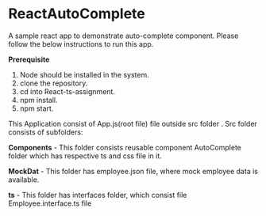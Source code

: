 # ReactAutoComplete
A sample react  app to demonstrate auto-complete component. Please follow the below instructions to run this app.


**Prerequisite**

1) Node should be installed in the system.
2) clone the repository.
3) cd into React-ts-assignment.
4) npm install.
5) npm start.


This Application consist of App.js(root file) file outside src folder . Src folder consists of subfolders:

**Components** - This folder consists reusable component AutoComplete folder which has respective ts and css file in it.

**MockDat** - This folder has employee.json file, where mock employee data is available.

**ts** - This folder has interfaces folder, which consist file Employee.interface.ts file


